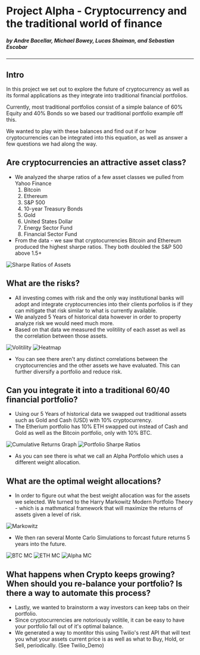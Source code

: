 # Project Alpha - Cryptocurrency and the traditional world of finance
##### by Andre Bacellar, Michael Bowey, Lucas Shaiman, and Sebastian Escobar
---

## Intro 
In this project we set out to explore the future of cryptocurrency as well as its formal applications as they integrate into traditional financial portfolios. 

Currently, most traditional portfolios consist of a simple balance of 60% Equity and 40% Bonds so we based our traditional portfolio example off this.

We wanted to play with these balances and find out if or how cryptocurrencies can be integrated into this equation, as well as answer a few questions we had along the way.


## Are cryptocurrencies an attractive asset class?
 * We analyzed the sharpe ratios of a few asset classes we pulled from Yahoo Finance
    1. Bitcoin
    2. Ethereum
    3. S&P 500
    4. 10-year Treasury Bonds
    5. Gold
    6. United States Dollar
    7. Energy Sector Fund
    8. Financial Sector Fund
 * From the data - we saw that cryptocurrencies Bitcoin and Ethereum produced the highest sharpe ratios. They both doubled the S&P 500 above 1.5+

![Sharpe Ratios of Assets](images/sharpe_ratios_of_assets.png)


## What are the risks?
* All investing comes with risk and the only way institutional banks will adopt and integrate cryptocurrencies into their clients porfolios is if they can mitigate that risk similar to what is currently available.
* We analyzed 5 Years of historical data however in order to property analyze risk we would need much more.
* Based on that data we measured the volitility of each asset as well as the correlation between those assets.

![Volitility](images/volitility_graph.png)
![Heatmap](images/heatmap.png)
* You can see there aren't any distinct correlations between the cryptocurrencies and the other assets we have evaluated. This can further diversify a portfolio and reduce risk. 


## Can you integrate it into a traditional 60/40 financial portfolio?
* Using our 5 Years of historical data we swapped out traditional assets such as Gold and Cash (USD) with 10% cryptocurrency.
* The Etherium portfolio has 10% ETH swapped out instead of Cash and Gold as well as the Bitcoin portfolio, only with 10% BTC. 


![Cumulative Returns Graph](images/cumulative_returns_graph.png)
![Portfolio Sharpe Ratios](images/portfolio_sharpe_ratios.png)

* As you can see there is what we call an Alpha Portfolio which uses a different weight allocation.

## What are the optimal weight allocations?
* In order to figure out what the best weight allocation was for the assets we selected. We turned to the Harry Markowitz Modern Portfolio Theory - which is a mathmatical framework that will maximize the returns of assets given a level of risk. 


![Markowitz](images/markowitz.png)

* We then ran several Monte Carlo Simulations to forcast future returns 5 years into the future. 

![BTC MC](images/btc_mc.png)
![ETH MC](images/eth_mc.png)
![Alpha MC](images/alpha_mc.png)


## What happens when Crypto keeps growing? When should you re-balance your portfolio? Is there a way to automate this process?

* Lastly, we wanted to brainstorm a way investors can keep tabs on their portfolio. 
* Since cryptocurrencies are notoriously volitile, it can be easy to have your portfolio fall out of it's optimal balance. 
* We generated a way to montitor this using Twilio's rest API that will text you what your assets current price is as well as what to Buy, Hold, or Sell, periodically. (See Twilio_Demo)